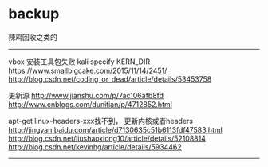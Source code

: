 # backup
辣鸡回收之类的


------------------------------------
vbox 安装工具包失败    kali specify KERN_DIR
https://www.smallbigcake.com/2015/11/14/2451/
http://blog.csdn.net/coding_or_dead/article/details/53453758




更新源
http://www.jianshu.com/p/7ac106afb8fd
http://www.cnblogs.com/dunitian/p/4712852.html




apt-get linux-headers-xxx找不到， 更新内核或者headers
http://jingyan.baidu.com/article/d7130635c51b6113fdf47583.html
http://blog.csdn.net/liushaoxiong10/article/details/52108814
http://blog.csdn.net/kevinhg/article/details/5934462

********************************************

